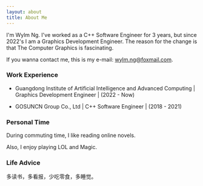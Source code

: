 ```yaml
---
layout: about
title: About Me
---
```


I'm Wylm Ng. I've worked as a C++ Software Engineer for 3 years, but since 2022's I am a Graphics Development Engineer. The reason for the change is that  The Computer Graphics is fascinating.

If you wanna contact me, this is my e-mail: wylm.ng@foxmail.com.

### Work Experience

* Guangdong Institute of Artificial Intelligence and Advanced Computing \| Graphics Development Engineer \| (2022 - Now)

* GOSUNCN Group Co., Ltd \| C++ Software Engineer \| (2018 - 2021)

### Personal Time

During commuting time, I like reading online novels.

Also, I enjoy playing LOL and Magic.

### Life Advice

多读书，多看报，少吃零食，多睡觉。










